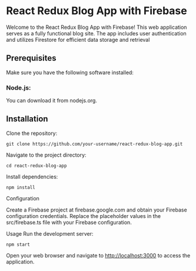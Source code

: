 # React Redux Blog App with Firebase

Welcome to the React Redux Blog App with Firebase! This web application serves as a fully functional blog site. The app includes user authentication and utilizes Firestore for efficient data storage and retrieval



## Prerequisites
Make sure you have the following software installed:

### Node.js: 
You can download it from nodejs.org.

## Installation
Clone the repository:

`git clone https://github.com/your-username/react-redux-blog-app.git`

Navigate to the project directory:

`cd react-redux-blog-app`

Install dependencies:

`npm install`

Configuration

Create a Firebase project at firebase.google.com and obtain your Firebase configuration credentials.
Replace the placeholder values in the src/firebase.ts file with your Firebase configuration.

Usage
Run the development server:

`npm start`

Open your web browser and navigate to [http://localhost:3000](http://localhost:3000) to access the application.
